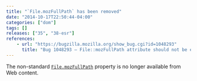 ```yaml
---
title: "`File.mozFullPath` has been removed"
date: "2014-10-17T22:50:44-04:00"
categories: ["dom"]
tags: []
releases: ["35", "38-esr"]
references:
    - url: "https://bugzilla.mozilla.org/show_bug.cgi?id=1048293"
      title: "Bug 1048293 – File::mozFullPath attribute should not be exposed to content."
---
```

The non-standard [`File.mozFullPath`](https://developer.mozilla.org/docs/Web/API/File.mozFullPath) property is no longer available from Web content.
